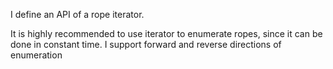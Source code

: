 I define an API of a rope iterator.

It is highly recommended to use iterator to enumerate ropes, since it can be done in constant time.
I support forward and reverse directions of enumeration